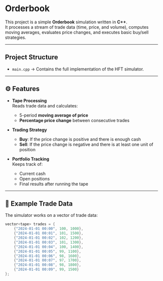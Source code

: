 # Orderbook

This project is a simple **Orderbook** simulation written in **C++**.  
It processes a stream of trade data (time, price, and volume), computes moving averages, evaluates price changes, and executes basic buy/sell strategies.

---

##  Project Structure
- `main.cpp` → Contains the full implementation of the HFT simulator.

---

## ⚙️ Features
- **Tape Processing**  
  Reads trade data and calculates:
  - 5-period **moving average of price**  
  - **Percentage price change** between consecutive trades  

- **Trading Strategy**  
  - **Buy**: If the price change is positive and there is enough cash  
  - **Sell**: If the price change is negative and there is at least one unit of position  

- **Portfolio Tracking**  
  Keeps track of:
  - Current cash  
  - Open positions  
  - Final results after running the tape  

---

## 🧾 Example Trade Data
The simulator works on a vector of trade data:

```cpp
vector<tape> trades = {
    {"2024-01-01 00:00", 100, 1000},
    {"2024-01-01 00:01", 101, 1500},
    {"2024-01-01 00:02", 102, 1200},
    {"2024-01-01 00:03", 101, 1300},
    {"2024-01-01 00:04", 100, 1400},
    {"2024-01-01 00:05", 99, 1100},
    {"2024-01-01 00:06", 98, 1600},
    {"2024-01-01 00:07", 97, 1700},
    {"2024-01-01 00:08", 98, 1800},
    {"2024-01-01 00:09", 99, 1500}
};
